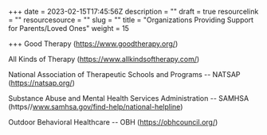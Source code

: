 +++
date = 2023-02-15T17:45:56Z
description = ""
draft = true
resourcelink = ""
resourcesource = ""
slug = ""
title = "Organizations Providing Support for Parents/Loved Ones"
weight = 15

+++
Good Therapy  (https://www.goodtherapy.org/)

All Kinds of Therapy  (https://www.allkindsoftherapy.com/)

National Association of Therapeutic Schools and Programs -- NATSAP  (https://natsap.org/)

Substance Abuse and Mental Health Services Administration -- SAMHSA (https//www.samhsa.gov/find-help/national-helpline)

Outdoor Behavioral Healthcare -- OBH                                              (https://obhcouncil.org/)